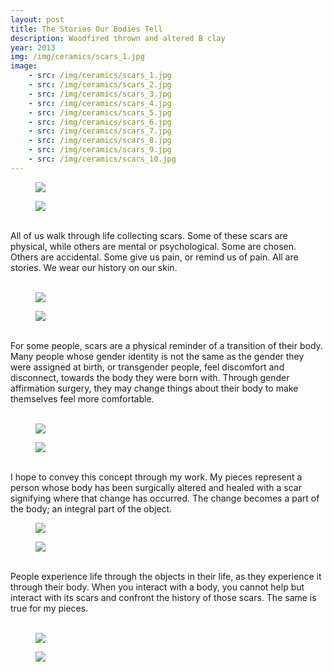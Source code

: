 ```yaml
---
layout: post
title: The Stories Our Bodies Tell
description: Woodfired thrown and altered B clay
year: 2013
img: /img/ceramics/scars_1.jpg
image:
    - src: /img/ceramics/scars_1.jpg
    - src: /img/ceramics/scars_2.jpg
    - src: /img/ceramics/scars_3.jpg
    - src: /img/ceramics/scars_4.jpg
    - src: /img/ceramics/scars_5.jpg
    - src: /img/ceramics/scars_6.jpg
    - src: /img/ceramics/scars_7.jpg
    - src: /img/ceramics/scars_8.jpg
    - src: /img/ceramics/scars_9.jpg
    - src: /img/ceramics/scars_10.jpg   
---
```




<figure>
  <img
    class="post-image" src="{{ page.image[0].src }}">
</figure>


<figure>
  <img
    class="post-image" src="{{ page.image[1].src }}">
</figure>

<br/>
All of us walk through life collecting scars.  Some of these scars are physical, while others are mental or psychological.  Some are chosen.  Others are accidental.  Some give us pain, or remind us of pain.  All are stories.  We wear our history on our skin.
<br/>
<br/>

<figure>
  <img
    class="post-image" src="{{ page.image[2].src }}">
</figure>


<figure>
  <img
    class="post-image" src="{{ page.image[3].src }}">
</figure>

<br/>
For some people, scars are a physical reminder of a transition of their body.  Many people whose gender identity is not the same as the gender they were assigned at birth, or transgender people, feel discomfort and disconnect, towards the body they were born with.  Through gender affirmation surgery, they may change things about their body to make themselves feel more comfortable.
<br/>
<br/>

<figure>
  <img
    class="post-image" src="{{ page.image[4].src }}">
</figure>


<figure>
  <img
    class="post-image" src="{{ page.image[5].src }}">
</figure>

<br/>
I hope to convey this concept through my work. My pieces represent a person whose body has been surgically altered and healed with a scar signifying where that change has occurred.  The change becomes a part of the body; an integral part of the object.  
<br/>

<figure>
  <img
    class="post-image" src="{{ page.image[6].src }}">
</figure>


<figure>
  <img
    class="post-image" src="{{ page.image[7].src }}">
</figure>

<br/>
People experience life through the objects in their life, as they experience it through their body.  When you interact with a body, you cannot help but interact with its scars and confront the history of those scars.  The same is true for my pieces.
<br/>
<br/>

<figure>
  <img
    class="post-image" src="{{ page.image[8].src }}">
</figure>


<figure>
  <img
    class="post-image" src="{{ page.image[9].src }}">
</figure>
